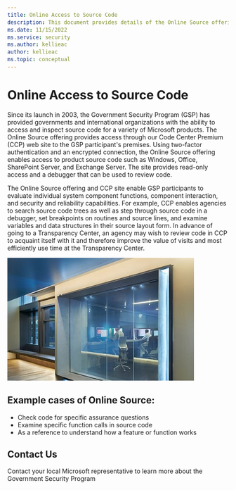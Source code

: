 ```yaml
---
title: Online Access to Source Code
description: This document provides details of the Online Source offering and CCP site that enables GSP participants to evaluate individual system component functions, component interaction, and security and reliability capabilities.
ms.date: 11/15/2022
ms.service: security
ms.author: kellieac
author: kellieac
ms.topic: conceptual
---
```


# Online Access to Source Code

Since its launch in 2003, the Government Security Program (GSP) has provided governments and international organizations with the ability to access and inspect source code for a variety of Microsoft products. The Online Source offering provides access through our Code Center Premium (CCP) web site to the GSP participant's premises. Using two-factor authentication and an encrypted connection, the Online Source offering enables access to product source code such as Windows, Office, SharePoint Server, and Exchange Server. The site provides read-only access and a debugger that can be used to review code.   

The Online Source offering and CCP site enable GSP participants to evaluate individual system component functions, component interaction, and security and reliability capabilities. For example, CCP enables agencies to search source code trees as well as step through source code in a debugger, set breakpoints on routines and source lines, and examine variables and data structures in their source layout form. In advance of going to a Transparency Center, an agency may wish to review code in CCP to acquaint itself with it and therefore improve the value of visits and most efficiently use time at the Transparency Center. 

![onlineSources](../media/security-gsp/onlineSources-1.jpg)

## Example cases of Online Source:   

* Check code for specific assurance questions   
* Examine specific function calls in source code 
* As a reference to understand how a feature or function works

## Contact Us

Contact your local Microsoft representative to learn more about the Government Security Program   


